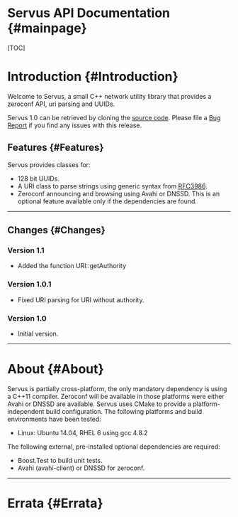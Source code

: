 Servus API Documentation {#mainpage}
=========

[TOC]

# Introduction {#Introduction}

Welcome to Servus, a small C++ network utility library that provides a zeroconf
API, uri parsing and UUIDs.

Servus 1.0 can be retrieved by cloning the [source
code](https://github.com/HBPVIS/servus). Please file a [Bug
Report](https://github.com/HBPVis/servus/issues) if you find any issues with
this release.

## Features {#Features}

Servus provides classes for:

* 128 bit UUIDs.
* A URI class to parse strings using generic syntax from [RFC3986](https://www.ietf.org/rfc/rfc3986.txt).
* Zeroconf announcing and browsing using Avahi or DNSSD. This is an optional
  feature available only if the dependencies are found.

- - -

## Changes {#Changes}

### Version 1.1

* Added the function URI::getAuthority

### Version 1.0.1

* Fixed URI parsing for URI without authority.

### Version 1.0

* Initial version.

- - -

# About {#About}

Servus is partially cross-platform, the only mandatory dependency is using
a C++11 compiler. Zeroconf will be available in those platforms were either
Avahi or DNSSD are available. Servus uses CMake to provide a
platform-independent build configuration. The following platforms and build
environments have been tested:

* Linux: Ubuntu 14.04, RHEL 6 using gcc 4.8.2

The following external, pre-installed optional dependencies are required:
* Boost.Test to build unit tests.
* Avahi (avahi-client) or DNSSD for zeroconf.

- - -

# Errata {#Errata}


